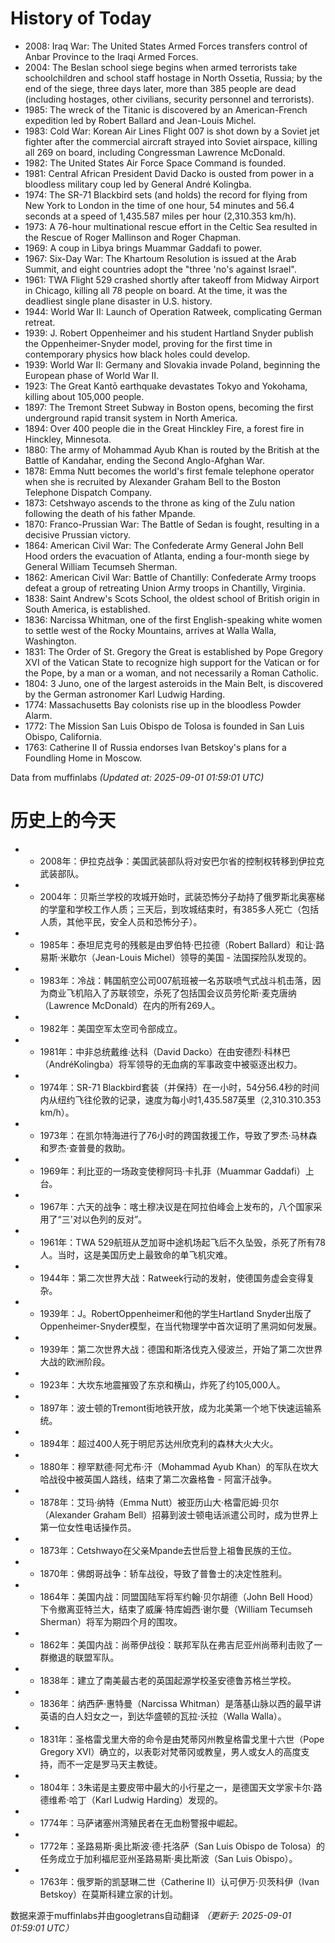 # History of Today 

- 2008: Iraq War: The United States Armed Forces transfers control of Anbar Province to the Iraqi Armed Forces.
- 2004: The Beslan school siege begins when armed terrorists take schoolchildren and school staff hostage in North Ossetia, Russia; by the end of the siege, three days later, more than 385 people are dead (including hostages, other civilians, security personnel and terrorists).
- 1985: The wreck of the Titanic is discovered by an American-French expedition led by Robert Ballard and Jean-Louis Michel.
- 1983: Cold War: Korean Air Lines Flight 007 is shot down by a Soviet jet fighter after the commercial aircraft strayed into Soviet airspace, killing all 269 on board, including Congressman Lawrence McDonald.
- 1982: The United States Air Force Space Command is founded.
- 1981: Central African President David Dacko is ousted from power in a bloodless military coup led by General André Kolingba.
- 1974: The SR-71 Blackbird sets (and holds) the record for flying from New York to London in the time of one hour, 54 minutes and 56.4 seconds at a speed of 1,435.587 miles per hour (2,310.353 km/h).
- 1973: A 76-hour multinational rescue effort in the Celtic Sea resulted in the Rescue of Roger Mallinson and Roger Chapman.
- 1969: A coup in Libya brings Muammar Gaddafi to power.
- 1967: Six-Day War: The Khartoum Resolution is issued at the Arab Summit, and eight countries adopt the "three 'no's against Israel".
- 1961: TWA Flight 529 crashed shortly after takeoff from Midway Airport in Chicago, killing all 78 people on board. At the time, it was the deadliest single plane disaster in U.S. history.
- 1944: World War II: Launch of Operation Ratweek, complicating German retreat.
- 1939: J. Robert Oppenheimer and his student Hartland Snyder publish the Oppenheimer-Snyder model, proving for the first time in contemporary physics how black holes could develop.
- 1939: World War II: Germany and Slovakia invade Poland, beginning the European phase of World War II.
- 1923: The Great Kantō earthquake devastates Tokyo and Yokohama, killing about 105,000 people.
- 1897: The Tremont Street Subway in Boston opens, becoming the first underground rapid transit system in North America.
- 1894: Over 400 people die in the Great Hinckley Fire, a forest fire in Hinckley, Minnesota.
- 1880: The army of Mohammad Ayub Khan is routed by the British at the Battle of Kandahar, ending the Second Anglo-Afghan War.
- 1878: Emma Nutt becomes the world's first female telephone operator when she is recruited by Alexander Graham Bell to the Boston Telephone Dispatch Company.
- 1873: Cetshwayo ascends to the throne as king of the Zulu nation following the death of his father Mpande.
- 1870: Franco-Prussian War: The Battle of Sedan is fought, resulting in a decisive Prussian victory.
- 1864: American Civil War: The Confederate Army General John Bell Hood orders the evacuation of Atlanta, ending a four-month siege by General William Tecumseh Sherman.
- 1862: American Civil War: Battle of Chantilly: Confederate Army troops defeat a group of retreating Union Army troops in Chantilly, Virginia.
- 1838: Saint Andrew's Scots School, the oldest school of British origin in South America, is established.
- 1836: Narcissa Whitman, one of the first English-speaking white women to settle west of the Rocky Mountains, arrives at Walla Walla, Washington.
- 1831: The Order of St. Gregory the Great is established by Pope Gregory XVI of the Vatican State to recognize high support for the Vatican or for the Pope, by a man or a woman, and not necessarily a Roman Catholic.
- 1804: 3 Juno, one of the largest asteroids in the Main Belt, is discovered by the German astronomer Karl Ludwig Harding.
- 1774: Massachusetts Bay colonists rise up in the bloodless Powder Alarm.
- 1772: The Mission San Luis Obispo de Tolosa is founded in San Luis Obispo, California.
- 1763: Catherine II of Russia endorses Ivan Betskoy's plans for a Foundling Home in Moscow.

Data from muffinlabs
*(Updated at: 2025-09-01 01:59:01 UTC)*

# 历史上的今天 

- -  2008年：伊拉克战争：美国武装部队将对安巴尔省的控制权转移到伊拉克武装部队。
- -  2004年：贝斯兰学校的攻城开始时，武装恐怖分子劫持了俄罗斯北奥塞梯的学童和学校工作人质；三天后，到攻城结束时，有385多人死亡（包括人质，其他平民，安全人员和恐怖分子）。
- -  1985年：泰坦尼克号的残骸是由罗伯特·巴拉德（Robert Ballard）和让·路易斯·米歇尔（Jean-Louis Michel）领导的美国 - 法国探险队发现的。
- -  1983年：冷战：韩国航空公司007航班被一名苏联喷气式战斗机击落，因为商业飞机陷入了苏联领空，杀死了包括国会议员劳伦斯​​·麦克唐纳（Lawrence McDonald）在内的所有269人。
- -  1982年：美国空军太空司令部成立。
- -  1981年：中非总统戴维·达科（David Dacko）在由安德烈·科林巴（AndréKolingba）将军领导的无血病的军事政变中被驱逐出权力。
- -  1974年：SR-71 Blackbird套装（并保持）在一小时，54分56.4秒的时间内从纽约飞往伦敦的记录，速度为每小时1,435.587英里（2,310.310.353 km/h）。
- -  1973年：在凯尔特海进行了76小时的跨国救援工作，导致了罗杰·马林森和罗杰·查普曼的救助。
- -  1969年：利比亚的一场政变使穆阿玛·卡扎菲（Muammar Gaddafi）上台。
- -  1967年：六​​天的战争：喀土穆决议是在阿拉伯峰会上发布的，八个国家采用了“三'对以色列的反对”。
- -  1961年：TWA 529航班从芝加哥中途机场起飞后不久坠毁，杀死了所有78人。当时，这是美国历史上最致命的单飞机灾难。
- -  1944年：第二次世界大战：Ratweek行动的发射，使德国务虚会变得复杂。
- -  1939年：J。RobertOppenheimer和他的学生Hartland Snyder出版了Oppenheimer-Snyder模型，在当代物理学中首次证明了黑洞如何发展。
- -  1939年：第二次世界大战：德国和斯洛伐克入侵波兰，开始了第二次世界大战的欧洲阶段。
- -  1923年：大坎东地震摧毁了东京和横山，炸死了约105,000人。
- -  1897年：波士顿的Tremont街地铁开放，成为北美第一个地下快速运输系统。
- -  1894年：超过400人死于明尼苏达州欣克利的森林大火大火。
- -  1880年：穆罕默德·阿尤布·汗（Mohammad Ayub Khan）的军队在坎大哈战役中被英国人路线，结束了第二次盎格鲁 - 阿富汗战争。
- -  1878年：艾玛·纳特（Emma Nutt）被亚历山大·格雷厄姆·贝尔（Alexander Graham Bell）招募到波士顿电话派遣公司时，成为世界上第一位女性电话操作员。
- -  1873年：Cetshwayo在父亲Mpande去世后登上祖鲁民族的王位。
- -  1870年：佛朗哥战争：轿车战役，导致了普鲁士的决定性胜利。
- -  1864年：美国内战：同盟国陆军将军约翰·贝尔胡德（John Bell Hood）下令撤离亚特兰大，结束了威廉·特库姆西·谢尔曼（William Tecumseh Sherman）将军为期四个月的围攻。
- -  1862年：美国内战：尚蒂伊战役：联邦军队在弗吉尼亚州尚蒂利击败了一群撤退的联盟军队。
- -  1838年：建立了南美最古老的英国起源学校圣安德鲁苏格兰学校。
- -  1836年：纳西萨·惠特曼（Narcissa Whitman）是落基山脉以西的最早讲英语的白人妇女之一，到达华盛顿的瓦拉·沃拉（Walla Walla）。
- -  1831年：圣格雷戈里大帝的命令是由梵蒂冈州教皇格雷戈里十六世（Pope Gregory XVI）确立的，以表彰对梵蒂冈或教皇，男人或女人的高度支持，而不一定是罗马天主教徒。
- -  1804年：3朱诺是主要皮带中最大的小行星之一，是德国天文学家卡尔·路德维希·哈丁（Karl Ludwig Harding）发现的。
- -  1774年：马萨诸塞州湾殖民者在无血粉警报中崛起。
- -  1772年：圣路易斯·奥比斯波·德·托洛萨（San Luis Obispo de Tolosa）的任务成立于加利福尼亚州圣路易斯·奥比斯波（San Luis Obispo）。
- -  1763年：俄罗斯的凯瑟琳二世（Catherine II）认可伊万·贝茨科伊（Ivan Betskoy）在莫斯科建立家的计划。

数据来源于muffinlabs并由googletrans自动翻译
*（更新于: 2025-09-01 01:59:01 UTC）*